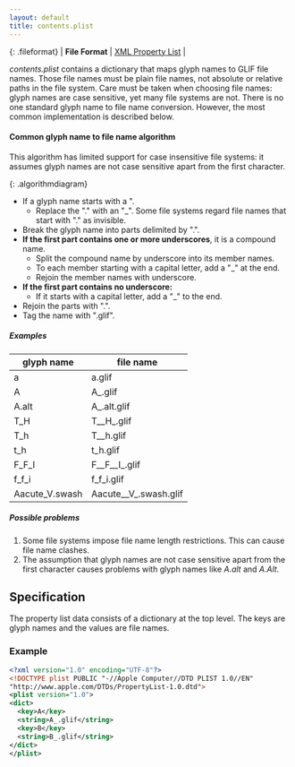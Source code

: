 ```yaml
---
layout: default
title: contents.plist
---
```


{: .fileformat}
| **File Format** | [XML Property List](http://www.apple.com/DTDs/PropertyList-1.0.dtd) |

*contents.plist* contains a dictionary that maps glyph names to GLIF file names. Those file names must be plain file names, not absolute or relative paths in the file system. Care must be taken when choosing file names: glyph names are case sensitive, yet many file systems are not. There is no one standard glyph name to file name conversion. However, the most common implementation is described below.

#### Common glyph name to file name algorithm

This algorithm has limited support for case insensitive file systems: it assumes glyph names are not case sensitive apart from the first character.

{: .algorithmdiagram}
-  If a glyph name starts with a ".
    -  Replace the "." with an "\_". Some file systems regard file names that start with "." as invisible.
-  Break the glyph name into parts delimited by ".".
-  **If the first part contains one or more underscores**, it is a compound name.
    -  Split the compound name by underscore into its member names.
    -  To each member starting with a capital letter, add a "\_" at the end.
    -  Rejoin the member names with underscore.
-  **If the first part contains no underscore:**
    -  If it starts with a capital letter, add a "\_" to the end.
-  Rejoin the parts with ".".
-  Tag the name with ".glif".

##### Examples

| glyph name            | file name             |
|-----------------------|-----------------------|
| a                     | a.glif                |
| A                     | A_.glif               |
| A.alt                 | A_.alt.glif           |
| T_H                   | T__H_.glif            |
| T_h                   | T__h.glif             |
| t_h                   | t_h.glif              |
| F_F_I                 | F__F__I_.glif         |
| f_f_i                 | f_f_i.glif            |
| Aacute_V.swash        | Aacute__V_.swash.glif |

##### Possible problems

1.  Some file systems impose file name length restrictions. This can cause file name clashes.
2.  The assumption that glyph names are not case sensitive apart from the first character causes problems with glyph names like *A.alt* and *A.Alt*.

## Specification

The property list data consists of a dictionary at the top level. The keys are glyph names and the values are file names.

### Example

```xml
<?xml version="1.0" encoding="UTF-8"?>
<!DOCTYPE plist PUBLIC "-//Apple Computer//DTD PLIST 1.0//EN"
"http://www.apple.com/DTDs/PropertyList-1.0.dtd">
<plist version="1.0">
<dict>
  <key>A</key>
  <string>A_.glif</string>
  <key>B</key>
  <string>B_.glif</string>
</dict>
</plist>
```